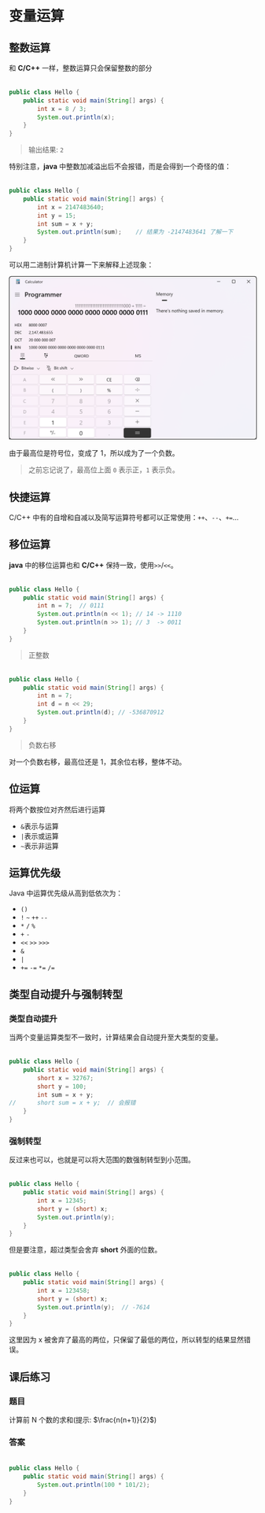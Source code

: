# 变量运算

## 整数运算

和 **C/C++** 一样，整数运算只会保留整数的部分

```java

public class Hello {
	public static void main(String[] args) {
		int x = 8 / 3;
		System.out.println(x);
	}
}
```

> 输出结果: `2`

特别注意，**java** 中整数加减溢出后不会报错，而是会得到一个奇怪的值：

```java

public class Hello {
	public static void main(String[] args) {
		int x = 2147483640;
		int y = 15;
		int sum = x + y;
		System.out.println(sum);	// 结果为 -2147483641 了解一下
	}
}
```

可以用二进制计算机计算一下来解释上述现象：

![image-20240716214555160](https://raw.githubusercontent.com/CCCCOOH/PicturesBed/master/202407162318154.png)

由于最高位是符号位，变成了 1，所以成为了一个负数。

> 之前忘记说了，最高位上面 `0` 表示正，`1` 表示负。

## 快捷运算

C/C++ 中有的自增和自减以及简写运算符号都可以正常使用：`++`、`--`、`+=`...

## 移位运算

**java** 中的移位运算也和 **C/C++** 保持一致，使用`>>`/`<<`。

```java

public class Hello {
	public static void main(String[] args) {
		int n = 7;	// 0111
		System.out.println(n << 1);	// 14 -> 1110
		System.out.println(n >> 1);	// 3  -> 0011
    }
}
```

> 正整数

```java

public class Hello {
	public static void main(String[] args) {
		int n = 7;
		int d = n << 29;
		System.out.println(d); // -536870912
	}
}
```

> 负数右移

对一个负数右移，最高位还是 1，其余位右移，整体不动。

## 位运算

将两个数按位对齐然后进行运算

- `&`表示与运算
- `|`表示或运算
- `~`表示非运算

## 运算优先级

Java 中运算优先级从高到低依次为：

- `()`
- `!` `~` `++` `--`
- `*` `/` `%`
- `+` `-`
- `<<` `>>` `>>>`
- `&`
- `|`
- `+=` `-=` `*=` `/=`

## 类型自动提升与强制转型

### 类型自动提升

当两个变量运算类型不一致时，计算结果会自动提升至大类型的变量。

```java

public class Hello {
	public static void main(String[] args) {
		short x = 32767;
		short y = 100;
		int sum = x + y;
//		short sum = x + y;	// 会报错
	}
}
```

### 强制转型

反过来也可以，也就是可以将大范围的数强制转型到小范围。

```java

public class Hello {
	public static void main(String[] args) {
		int x = 12345;
		short y = (short) x;
		System.out.println(y);
	}
}
```

但是要注意，超过类型会舍弃 **short** 外面的位数。

```java

public class Hello {
	public static void main(String[] args) {
		int x = 123458;
		short y = (short) x;
		System.out.println(y);	// -7614
	}
}
```

这里因为 x 被舍弃了最高的两位，只保留了最低的两位，所以转型的结果显然错误。

## 课后练习

### 题目

计算前 N 个数的求和(提示: $\frac{n(n+1)}{2}$)

### 答案

```java

public class Hello {
	public static void main(String[] args) {
		System.out.println(100 * 101/2);
	}
}
```

